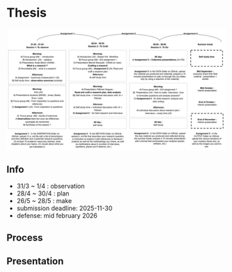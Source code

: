 # Thesis

![image](plan.png)

## Info

- 31/3 ~ 1/4 : observation
- 28/4 ~ 30/4 : plan
- 26/5 ~ 28/5 : make
- submission deadline: 2025-11-30
- defense: mid february 2026

## Process

<!-- 1. [2024-10-15](./process/2024-10-15/readme.md) -->

## Presentation

<!-- 1.  -->
